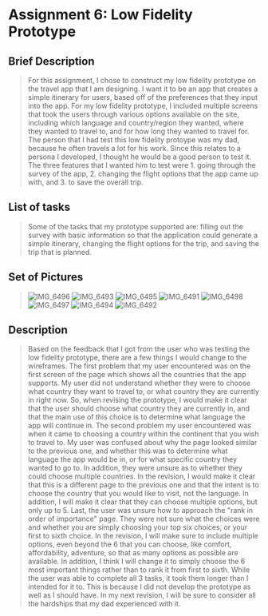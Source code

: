# Assignment 6: Low Fidelity Prototype

## Brief Description
> For this assignment, I chose to construct my low fidelity prototype on the travel app that I am designing. I want it to be an app that creates a simple itinerary for users, based off of the preferences that they input into the app. For my low fidelity prototype, I included multiple screens that took the users through various options available on the site, including which language and country/region they wanted, where they wanted to travel to, and for how long they wanted to travel for. The person that I had test this low fidelity protoype was my dad, because he often travels a lot for his work. Since this relates to a persona I developed, I thought he would be a good person to test it. The three features that I wanted him to test were 1. going through the survey of the app, 2. changing the flight options that the app came up with, and 3. to save the overall trip.

## List of tasks
> Some of the tasks that my prototype supported are: filling out the survey with basic information so that the application could generate a simple itinerary, changing the flight options for the trip, and saving the trip that is planned. 

## Set of Pictures
> ![IMG_6496](https://user-images.githubusercontent.com/59623119/74693146-55d69e80-519f-11ea-93d3-798deba55b86.jpeg)
> ![IMG_6493](https://user-images.githubusercontent.com/59623119/74693150-596a2580-519f-11ea-8922-93b4ae3e727d.jpeg)
> ![IMG_6495](https://user-images.githubusercontent.com/59623119/74693153-5a9b5280-519f-11ea-9a0b-2ade015adcab.jpeg)
> ![IMG_6491](https://user-images.githubusercontent.com/59623119/74693154-5bcc7f80-519f-11ea-83db-c0580c96b646.jpeg)
> ![IMG_6498](https://user-images.githubusercontent.com/59623119/74693157-5cfdac80-519f-11ea-9358-adb0bc26775c.jpeg)
> ![IMG_6497](https://user-images.githubusercontent.com/59623119/74693159-5d964300-519f-11ea-8d35-4fa36ad0f8d9.jpeg)
> ![IMG_6494](https://user-images.githubusercontent.com/59623119/74693162-5ec77000-519f-11ea-9445-f34582367ae7.jpeg)
> ![IMG_6492](https://user-images.githubusercontent.com/59623119/74693167-60913380-519f-11ea-83de-46db0b3f92b5.jpeg)

## Description
> Based on the feedback that I got from the user who was testing the low fidelity prototype, there are a few things I would change to the wireframes. The first problem that my user encountered was on the first screen of the page which shows all the countries that the app supports. My user did not understand whether they were to choose what country they want to travel to, or what country they are currently in right now. So, when revising the prototype, I would make it clear that the user should choose what country they are currently in, and that the main use of this choice is to determine what language the app will continue in. The second problem my user encountered was when it came to choosing a country within the continent that you wish to travel to. My user was confused about why the page looked similar to the previous one, and whether this was to determine what language the app would be in, or for what specific country they wanted to go to. In addition, they were unsure as to whether they could choose multiple countries. In the revision, I would make it clear that this is a different page to the previous one and that the intent is to choose the country that you would like to visit, not the language. In addition, I will make it clear that they can choose multiple options, but only up to 5. Last, the user was unsure how to approach the "rank in order of importance" page. They were not sure what the choices were and whether you are simply choosing your top six choices, or your first to sixth choice. In the revision, I will make sure to include multiple options, even beyond the 6 that you can choose, like comfort, affordability, adventure, so that as many options as possible are available. In addition, I think I will change it to simply choose the 6 most important things rather than to rank it from first to sixth. While the user was able to complete all 3 tasks, it took them longer than I intended for it to. This is because I did not develop the prototype as well as I should have. In my next revision, I will be sure to consider all the hardships that my dad experienced with it. 


